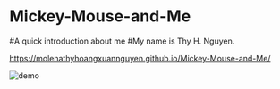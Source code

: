 # Mickey-Mouse-and-Me
#A quick introduction about me
#My name is Thy H. Nguyen.

https://molenathyhoangxuannguyen.github.io/Mickey-Mouse-and-Me/

![demo](demo/demo.gif)
